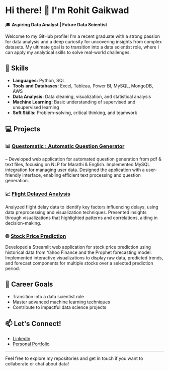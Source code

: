 <!--
**rohitgaikwad45/rohitgaikwad45** is a ✨ _special_ ✨ repository because its `README.md` (this file) appears on your GitHub profile.

Here are some ideas to get you started:

- 🔭 I’m currently working on ...
- 🌱 I’m currently learning ...
- 👯 I’m looking to collaborate on ...
- 🤔 I’m looking for help with ...
- 💬 Ask me about ...
- 📫 How to reach me: ...
- 😄 Pronouns: ...
- ⚡ Fun fact: ...
-->
# Hi there! 👋 I'm Rohit Gaikwad

🎓 **Aspiring Data Analyst | Future Data Scientist**

Welcome to my GitHub profile! I'm a recent graduate with a strong passion for data analysis and a deep curiosity for uncovering insights from complex datasets. My ultimate goal is to transition into a data scientist role, where I can apply my analytical skills to solve real-world challenges.

## 🚀 Skills

- **Languages:** Python, SQL
- **Tools and Databases:** Excel, Tableau, Power BI, MySQL, MongoDB, AWS
- **Data Analysis:** Data cleaning, visualization, and statistical analysis
- **Machine Learning:** Basic understanding of supervised and unsupervised learning
- **Soft Skills:** Problem-solving, critical thinking, and teamwork

## 💻 Projects

### 📊 [Questomatic : Automatic Question Generator](https://github.com/rohitgaikwad45/Questomatic-Automatic-Question-Generator)
– Developed web application for automated question generation from pdf
& text files, focusing on NLP for Marathi & English. Implemented MySQL integration for managing user data.
Designed the application with a user-friendly interface, enabling efficient text processing and question generation.

### 📈 [Flight Delayed Analysis](https://github.com/rohitgaikwad45/EDA--Flight-Delayed-Analysis)
Analyzed flight delay data to identify key factors influencing delays, using data
preprocessing and visualization techniques. Presented insights through visualizations that highlighted patterns and
correlations, aiding in decision-making.

### 🌐 [Stock Price Prediction](https://github.com/rohitgaikwad45/Stock-Price-Prediction)
Developed a Streamlit web application for stock price prediction using historical data
from Yahoo Finance and the Prophet forecasting model. Implemented interactive visualizations to display raw data,
predicted trends, and forecast components for multiple stocks over a selected prediction period.

<!--
## 📚 Learning Journey

- **Machine Learning:** Currently taking [Coursera's Machine Learning course](https://www.coursera.org/learn/machine-learning) by Andrew Ng.
- **Deep Learning:** Exploring deep learning through [DeepLearning.AI](https://www.deeplearning.ai/).
-->
## 🎯 Career Goals

- Transition into a data scientist role
- Master advanced machine learning techniques
- Contribute to impactful data science projects

## 📫 Let's Connect!

- [LinkedIn](https://www.linkedin.com/in/rohitgaikwad45)
- [Personal Portfolio](https://your-portfolio.com)



---

Feel free to explore my repositories and get in touch if you want to collaborate or chat about data!

